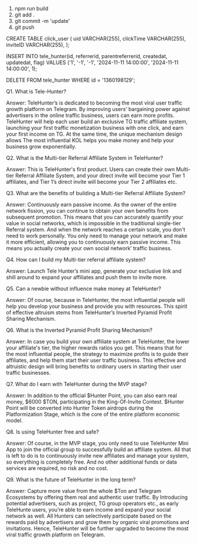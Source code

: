 1. npm run build
2. git add .
3. git commit -m 'update'
4. git push

CREATE TABLE click_user (
  uid VARCHAR(255),
  clickTime VARCHAR(255),
  inviteID VARCHAR(255),
);

INSERT INTO tele_hunter(id, referrerid, parentreferrerid, createdat, updatedat, flag)
VALUES ('1', '-1', '-1', '2024-11-11 14:00:00', '2024-11-11 14:00:00', 1);

DELETE FROM tele_hunter
WHERE id = '1360198129';

Q1. What is Tele-Hunter?

Answer: TeleHunter’s is dedicated to becoming the most viral user traffic growth platform on Telegram. By improving users’ bargaining power against advertisers in the online traffic business, users can earn more profits. TeleHunter will help each user build an exclusive TG traffic affiliate system, launching your first traffic monetization business with one click, and earn your first income on TG. At the same time, the unique mechanism design allows The most influential KOL helps you make money and help your business grow exponentially.

Q2. What is the Multi-tier Referral Affiliate System in TeleHunter?

Answer: This is TeleHunter's first product. Users can create their own Multi-tier Referral Affiliate System, and your direct invite will become your Tier 1 affiliates, and Tier 1’s direct invite will become your Tier 2 affiliates etc.

Q3. What are the benefits of building a Multi-tier Referral Affiliate System?

Answer: Continuously earn passive income. As the owner of the entire network fission, you can continue to obtain your own benefits from subsequent promotion. This means that you can accurately quantify your value in social networks, which is impossible in the traditional single-tier Referral system. And when the network reaches a certain scale, you don't need to work personally. You only need to manage your network and make it more efficient, allowing you to continuously earn passive income. This means you actually create your own social network’ traffic business.

Q4. How can I build my Multi-tier referral affiliate system?

Answer: Launch Tele Hunter’s mini app, generate your exclusive link and shill around to expand your affiliates and push them to invite more.

Q5. Can a newbie without influence make money at TeleHunter?

Answer: Of course, because in TeleHunter, the most influential people will help you develop your business and provide you with resources. This spirit of effective altruism stems from TeleHunter’s Inverted Pyramid Profit Sharing Mechanism.

Q6. What is the Inverted Pyramid Profit Sharing Mechanism?

Answer: In case you build your own affiliate system at TeleHunter, the lower your affiliate's tier,  the higher rewards ratios you get. This means that for the most influential people, the strategy to maximize profits is to guide their affiliates, and help them start their user traffic business. This effective and altruistic design will bring benefits to ordinary users in starting their user traffic businesses.

Q7. What do I earn with TeleHunter during the MVP stage?

Answer: In addition to the official $Hunter Point, you can also earn real money, $6000 $TON, participating  in the King-Of-Invite Contest. $Hunter Point will be converted into Hunter Token airdrops during the Platformization Stage, which is the core of the entire platform economic model.

Q8. Is using TeleHunter free and safe?

Answer: Of course, in the MVP stage, you only need to use TeleHunter Mini App to join the official group to successfully build an affiliate system. All that is left to do is to continuously invite new affiliates and manage your system, so everything is completely free. And no other additional funds or data services are required, no risk and no cost.

Q9. What is the future of TeleHunter in the long term?

Answer: Capture more value from the whole $Ton and Telegram Ecosystems by offering them real and authentic user traffic. By Introducing potential advertisers, such as project, TG group operators etc., as early TeleHunte users, you’re able to earn income and expand your social network as well. All Hunters can selectively participate based on the rewards paid by advertisers and grow them by organic viral promotions and invitations. Hence, TeleHunter will be further upgraded to become the most viral traffic growth platform on Telegram.